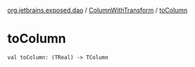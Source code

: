 [org.jetbrains.exposed.dao](../index.md) / [ColumnWithTransform](index.md) / [toColumn](.)

# toColumn

`val toColumn: (TReal) -> TColumn`